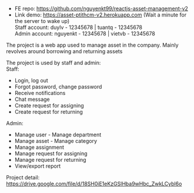 - FE repo: https://github.com/nguyenkt99/reactjs-asset-management-v2 <br />
- Link demo: https://asset-ptithcm-v2.herokuapp.com (Wait a minute for the server to wake up)<br />
Staff account: duylv - 12345678 | tuantq - 12345678 <br />
Admin account: nguyenkt - 12345678 | vietvb - 12345678 <br />

The project is a web app used to manage asset in the company. Mainly revolves around borrowing and returning assets<br />

The project is used by staff and admin: <br />
Staff:
- Login, log out
- Forgot password, change password
- Receive notifications
- Chat message
- Create request for assigning
- Create request for returning <br />

Admin:
- Manage user - Manage department
- Manage asset - Manage category
- Manage assignment
- Manage request for assigning
- Manage request for returning
- View/export report

Project detail: https://drive.google.com/file/d/18SH0iE1eKzGSlHba9wHbc_ZwkLCybl6o
